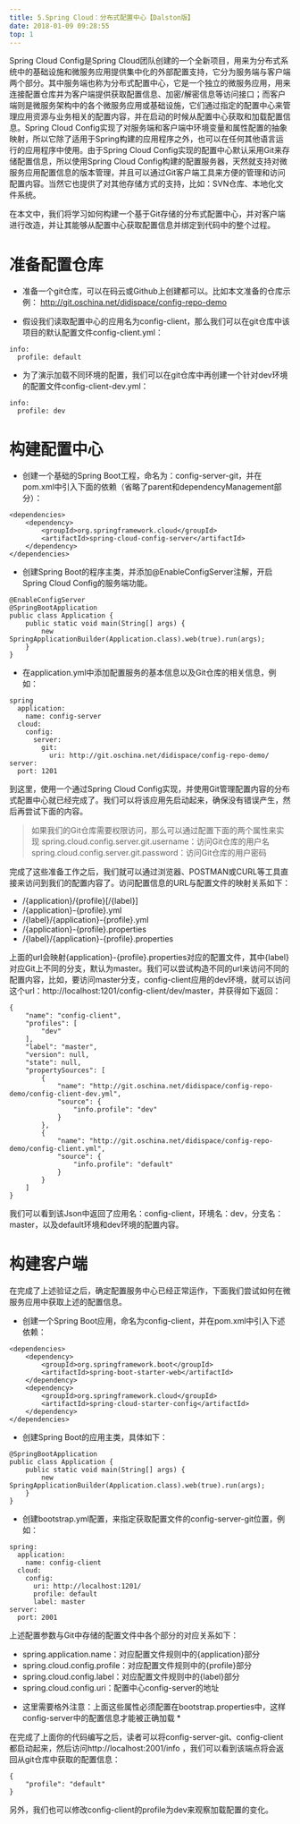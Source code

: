 ```yaml
---
title: 5.Spring Cloud：分布式配置中心【Dalston版】
date: 2018-01-09 09:28:55
top: 1
---
```

Spring Cloud Config是Spring Cloud团队创建的一个全新项目，用来为分布式系统中的基础设施和微服务应用提供集中化的外部配置支持，它分为服务端与客户端两个部分。其中服务端也称为分布式配置中心，它是一个独立的微服务应用，用来连接配置仓库并为客户端提供获取配置信息、加密/解密信息等访问接口；而客户端则是微服务架构中的各个微服务应用或基础设施，它们通过指定的配置中心来管理应用资源与业务相关的配置内容，并在启动的时候从配置中心获取和加载配置信息。Spring Cloud Config实现了对服务端和客户端中环境变量和属性配置的抽象映射，所以它除了适用于Spring构建的应用程序之外，也可以在任何其他语言运行的应用程序中使用。由于Spring Cloud Config实现的配置中心默认采用Git来存储配置信息，所以使用Spring Cloud Config构建的配置服务器，天然就支持对微服务应用配置信息的版本管理，并且可以通过Git客户端工具来方便的管理和访问配置内容。当然它也提供了对其他存储方式的支持，比如：SVN仓库、本地化文件系统。

在本文中，我们将学习如何构建一个基于Git存储的分布式配置中心，并对客户端进行改造，并让其能够从配置中心获取配置信息并绑定到代码中的整个过程。

# 准备配置仓库

- 准备一个git仓库，可以在码云或Github上创建都可以。比如本文准备的仓库示例：
http://git.oschina.net/didispace/config-repo-demo

- 假设我们读取配置中心的应用名为config-client，那么我们可以在git仓库中该项目的默认配置文件config-client.yml：

```
info:
  profile: default
```

- 为了演示加载不同环境的配置，我们可以在git仓库中再创建一个针对dev环境的配置文件config-client-dev.yml：

```
info:
  profile: dev
```

# 构建配置中心

- 创建一个基础的Spring Boot工程，命名为：config-server-git，并在pom.xml中引入下面的依赖（省略了parent和dependencyManagement部分）：

```
<dependencies>
    <dependency>
        <groupId>org.springframework.cloud</groupId>
        <artifactId>spring-cloud-config-server</artifactId>
    </dependency>
</dependencies>
```

- 创建Spring Boot的程序主类，并添加@EnableConfigServer注解，开启Spring Cloud Config的服务端功能。

```
@EnableConfigServer
@SpringBootApplication
public class Application {
    public static void main(String[] args) {
        new SpringApplicationBuilder(Application.class).web(true).run(args);
    }
}
```

- 在application.yml中添加配置服务的基本信息以及Git仓库的相关信息，例如：

```
spring
  application:
    name: config-server
  cloud:
    config:
      server:
        git:
          uri: http://git.oschina.net/didispace/config-repo-demo/
server:
  port: 1201
```

到这里，使用一个通过Spring Cloud Config实现，并使用Git管理配置内容的分布式配置中心就已经完成了。我们可以将该应用先启动起来，确保没有错误产生，然后再尝试下面的内容。

> 如果我们的Git仓库需要权限访问，那么可以通过配置下面的两个属性来实现
spring.cloud.config.server.git.username：访问Git仓库的用户名
spring.cloud.config.server.git.password：访问Git仓库的用户密码

完成了这些准备工作之后，我们就可以通过浏览器、POSTMAN或CURL等工具直接来访问到我们的配置内容了。访问配置信息的URL与配置文件的映射关系如下：

- /{application}/{profile}[/{label}]
- /{application}-{profile}.yml
- /{label}/{application}-{profile}.yml
- /{application}-{profile}.properties
- /{label}/{application}-{profile}.properties

上面的url会映射{application}-{profile}.properties对应的配置文件，其中{label}对应Git上不同的分支，默认为master。我们可以尝试构造不同的url来访问不同的配置内容，比如，要访问master分支，config-client应用的dev环境，就可以访问这个url：http://localhost:1201/config-client/dev/master，并获得如下返回：

```
{
    "name": "config-client",
    "profiles": [
        "dev"
    ],
    "label": "master",
    "version": null,
    "state": null,
    "propertySources": [
        {
            "name": "http://git.oschina.net/didispace/config-repo-demo/config-client-dev.yml",
            "source": {
                "info.profile": "dev"
            }
        },
        {
            "name": "http://git.oschina.net/didispace/config-repo-demo/config-client.yml",
            "source": {
                "info.profile": "default"
            }
        }
    ]
}
```

我们可以看到该Json中返回了应用名：config-client，环境名：dev，分支名：master，以及default环境和dev环境的配置内容。

# 构建客户端

在完成了上述验证之后，确定配置服务中心已经正常运作，下面我们尝试如何在微服务应用中获取上述的配置信息。

- 创建一个Spring Boot应用，命名为config-client，并在pom.xml中引入下述依赖：

```
<dependencies>
    <dependency>
        <groupId>org.springframework.boot</groupId>
        <artifactId>spring-boot-starter-web</artifactId>
    </dependency>
    <dependency>
        <groupId>org.springframework.cloud</groupId>
        <artifactId>spring-cloud-starter-config</artifactId>
    </dependency>
</dependencies>
```

- 创建Spring Boot的应用主类，具体如下：

```
@SpringBootApplication
public class Application {
    public static void main(String[] args) {
        new SpringApplicationBuilder(Application.class).web(true).run(args);
    }
}
```

- 创建bootstrap.yml配置，来指定获取配置文件的config-server-git位置，例如：

```
spring:
  application:
    name: config-client
  cloud:
    config:
      uri: http://localhost:1201/
      profile: default
      label: master
server:
  port: 2001
```

上述配置参数与Git中存储的配置文件中各个部分的对应关系如下：
- spring.application.name：对应配置文件规则中的{application}部分
- spring.cloud.config.profile：对应配置文件规则中的{profile}部分
- spring.cloud.config.label：对应配置文件规则中的{label}部分
- spring.cloud.config.uri：配置中心config-server的地址

* 这里需要格外注意：上面这些属性必须配置在bootstrap.properties中，这样config-server中的配置信息才能被正确加载 *

在完成了上面你的代码编写之后，读者可以将config-server-git、config-client都启动起来，然后访问http://localhost:2001/info ，我们可以看到该端点将会返回从git仓库中获取的配置信息：

```
{
    "profile": "default"
}
```
另外，我们也可以修改config-client的profile为dev来观察加载配置的变化。
